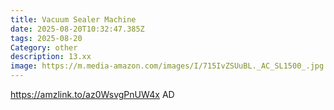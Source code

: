 ```yaml
---
title: Vacuum Sealer Machine
date: 2025-08-20T10:32:47.385Z
tags: 2025-08-20
Category: other
description: 13.xx
image: https://m.media-amazon.com/images/I/715IvZSUuBL._AC_SL1500_.jpg
---
```

https://amzlink.to/az0WsvgPnUW4x
AD